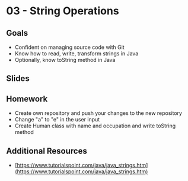 # 03 - String Operations

<Teacher name="Heeeun"></Teacher>

## Goals

- Confident on managing source code with Git
- Know how to read, write, transform strings in Java
- Optionally, know toString method in Java

## Slides

<GoogleSlides src="https://docs.google.com/presentation/d/e/2PACX-1vT4vZ0wsb-7jDLZtKyM8HV-mA7Ymgsis1FZ2oEgDjnlLV-pPAflH50V19_BLUhvLUnsS99IgYLvpgXO/embed?start=false&loop=false&delayms=3000"></GoogleSlides>

## Homework

- Create own repository and push your changes to the new repository
- Change "a" to "e" in the user input
- Create Human class with name and occupation and write toString method

## Additional Resources

- [https://www.tutorialspoint.com/java/java_strings.htm](https://www.tutorialspoint.com/java/java_strings.htm)
